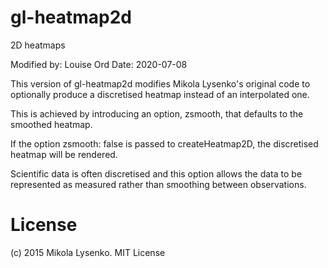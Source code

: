 gl-heatmap2d
============
2D heatmaps

Modified by: Louise Ord 
Date: 2020-07-08

This version of gl-heatmap2d modifies Mikola Lysenko's original code to optionally produce a discretised heatmap instead of an interpolated one. 

This is achieved by introducing an option, zsmooth, that defaults to the smoothed heatmap.

If the option zsmooth: false is passed to createHeatmap2D, the discretised heatmap will be rendered. 

Scientific data is often discretised and this option allows the data to be represented as measured rather than smoothing between observations.

# License
(c) 2015 Mikola Lysenko. MIT License
